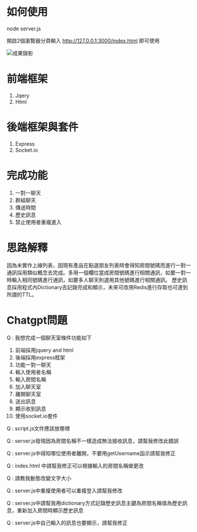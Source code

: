 # 如何使用
node server.js

開啟2個瀏覽器分頁輸入 http://127.0.0.1:3000/index.html
即可使用

![成果錄影](https://github.com/SIAOYUCHEN/ChatRoom/result.gif)

# 前端框架
1. Jqery
2. Html

# 後端框架與套件
1. Express
2. Socket.io

# 完成功能
1. 一對一聊天
2. 群組聊天
3. 傳送時間
4. 歷史訊息
5. 禁止使用者重複進入


# 思路解釋
因為未實作上線列表，因現有產品在點選朋友列表時會得知房間號碼而進行一對一通訊採用類似概念去完成。多用一個欄位當成房間號碼進行相關通訊，如要一對一時輸入相同號碼進行通訊，如要多人聊天則選用其他號碼進行相關通訊。
歷史訊息採用程式內Dictionary去記錄完成和顯示，未來可改用Redis進行存取也可達到所謂的TTL。


# Chatgpt問題

Q :  我想完成一個聊天室條件功能如下
1. 前端採用jquery and html
2. 後端採用express框架
3. 功能一對一聊天
4. 輸入使用者名稱
5. 輸入房間名稱
6. 加入聊天室
7. 離開聊天室
8. 送出訊息
9. 顯示收到訊息
10. 使用socket.io套件

Q : script.js文件應該放哪裡

Q : server.js發現因為房間名稱不一樣造成無法接收訊息，請幫我修改此錯誤

Q : server.js中得知哪位使用者離開，不要用getUsername函示請幫我修正

Q : index.html 中<title>Chat Room</title>請幫我修正可以根據輸入的房間名稱做更改

Q : 請教我動態改變文字大小

Q : server.js中重複使用者可以重複登入請幫我修改

Q : server.js中請幫我用dictionary方式記錄歷史訊息主鍵為房間名稱值為歷史訊息，重新加入房間時顯示歷史訊息

Q : server.js中自己輸入的訊息也要顯示，請幫我修正




